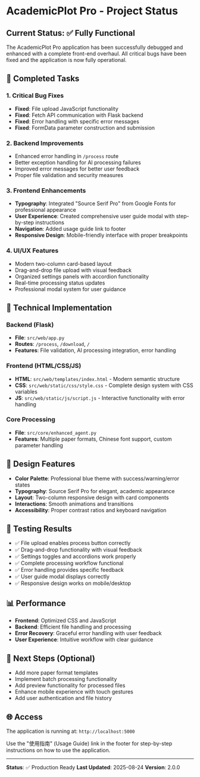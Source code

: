 # AcademicPlot Pro - Project Status

## Current Status: ✅ Fully Functional

The AcademicPlot Pro application has been successfully debugged and enhanced with a complete front-end overhaul. All critical bugs have been fixed and the application is now fully operational.

## 🎯 Completed Tasks

### 1. Critical Bug Fixes
- **Fixed**: File upload JavaScript functionality
- **Fixed**: Fetch API communication with Flask backend
- **Fixed**: Error handling with specific error messages
- **Fixed**: FormData parameter construction and submission

### 2. Backend Improvements
- Enhanced error handling in `/process` route
- Better exception handling for AI processing failures
- Improved error messages for better user feedback
- Proper file validation and security measures

### 3. Frontend Enhancements
- **Typography**: Integrated "Source Serif Pro" from Google Fonts for professional appearance
- **User Experience**: Created comprehensive user guide modal with step-by-step instructions
- **Navigation**: Added usage guide link to footer
- **Responsive Design**: Mobile-friendly interface with proper breakpoints

### 4. UI/UX Features
- Modern two-column card-based layout
- Drag-and-drop file upload with visual feedback
- Organized settings panels with accordion functionality
- Real-time processing status updates
- Professional modal system for user guidance

## 🚀 Technical Implementation

### Backend (Flask)
- **File**: `src/web/app.py`
- **Routes**: `/process`, `/download`, `/`
- **Features**: File validation, AI processing integration, error handling

### Frontend (HTML/CSS/JS)
- **HTML**: `src/web/templates/index.html` - Modern semantic structure
- **CSS**: `src/web/static/css/style.css` - Complete design system with CSS variables
- **JS**: `src/web/static/js/script.js` - Interactive functionality with error handling

### Core Processing
- **File**: `src/core/enhanced_agent.py`
- **Features**: Multiple paper formats, Chinese font support, custom parameter handling

## 🎨 Design Features

- **Color Palette**: Professional blue theme with success/warning/error states
- **Typography**: Source Serif Pro for elegant, academic appearance
- **Layout**: Two-column responsive design with card components
- **Interactions**: Smooth animations and transitions
- **Accessibility**: Proper contrast ratios and keyboard navigation

## 🔧 Testing Results

- ✅ File upload enables process button correctly
- ✅ Drag-and-drop functionality with visual feedback
- ✅ Settings toggles and accordions work properly
- ✅ Complete processing workflow functional
- ✅ Error handling provides specific feedback
- ✅ User guide modal displays correctly
- ✅ Responsive design works on mobile/desktop

## 📊 Performance

- **Frontend**: Optimized CSS and JavaScript
- **Backend**: Efficient file handling and processing
- **Error Recovery**: Graceful error handling with user feedback
- **User Experience**: Intuitive workflow with clear guidance

## 🚀 Next Steps (Optional)

- Add more paper format templates
- Implement batch processing functionality
- Add preview functionality for processed files
- Enhance mobile experience with touch gestures
- Add user authentication and file history

## 🌐 Access

The application is running at: `http://localhost:5000`

Use the "使用指南" (Usage Guide) link in the footer for step-by-step instructions on how to use the application.

---

**Status**: ✅ Production Ready
**Last Updated**: 2025-08-24
**Version**: 2.0.0
